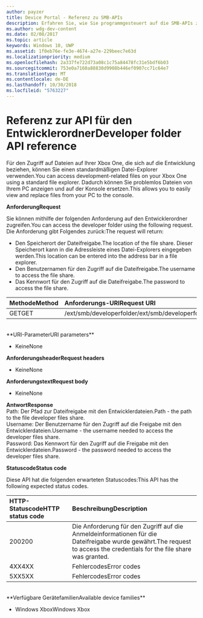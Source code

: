 ```yaml
---
author: payzer
title: Device Portal - Referenz zu SMB-APIs
description: Erfahren Sie, wie Sie programmgesteuert auf die SMB-APIs zugreifen.
ms.author: wdg-dev-content
ms.date: 02/08/2017
ms.topic: article
keywords: Windows 10, UWP
ms.assetid: 1f0eb76e-fe3e-4674-a27e-229beec7e63d
ms.localizationpriority: medium
ms.openlocfilehash: 2a337fe722d73a08c1c75a84478fc31e5bdf6b03
ms.sourcegitcommit: 753e0a7160a88830d9908b446ef0907cc71c64e7
ms.translationtype: MT
ms.contentlocale: de-DE
ms.lasthandoff: 10/30/2018
ms.locfileid: "5763227"
---
```

# <a name="developer-folder-api-reference"></a><span data-ttu-id="bfd5a-104">Referenz zur API für den Entwicklerordner</span><span class="sxs-lookup"><span data-stu-id="bfd5a-104">Developer folder API reference</span></span>   
<span data-ttu-id="bfd5a-105">Für den Zugriff auf Dateien auf Ihrer Xbox One, die sich auf die Entwicklung beziehen, können Sie einen standardmäßigen Datei-Explorer verwenden.</span><span class="sxs-lookup"><span data-stu-id="bfd5a-105">You can access development-related files on your Xbox One using a standard file explorer.</span></span> <span data-ttu-id="bfd5a-106">Dadurch können Sie problemlos Dateien von Ihrem PC anzeigen und auf der Konsole ersetzen.</span><span class="sxs-lookup"><span data-stu-id="bfd5a-106">This allows you to easily view and replace files from your PC to the console.</span></span>

**<span data-ttu-id="bfd5a-107">Anforderung</span><span class="sxs-lookup"><span data-stu-id="bfd5a-107">Request</span></span>**

<span data-ttu-id="bfd5a-108">Sie können mithilfe der folgenden Anforderung auf den Entwicklerordner zugreifen.</span><span class="sxs-lookup"><span data-stu-id="bfd5a-108">You can access the developer folder using the following request.</span></span> <span data-ttu-id="bfd5a-109">Die Anforderung gibt Folgendes zurück:</span><span class="sxs-lookup"><span data-stu-id="bfd5a-109">The request will return:</span></span>    
* <span data-ttu-id="bfd5a-110">Den Speicherort der Dateifreigabe.</span><span class="sxs-lookup"><span data-stu-id="bfd5a-110">The location of the file share.</span></span> <span data-ttu-id="bfd5a-111">Dieser Speicherort kann in die Adressleiste eines Datei-Explorers eingegeben werden.</span><span class="sxs-lookup"><span data-stu-id="bfd5a-111">This location can be entered into the address bar in a file explorer.</span></span>
* <span data-ttu-id="bfd5a-112">Den Benutzernamen für den Zugriff auf die Dateifreigabe.</span><span class="sxs-lookup"><span data-stu-id="bfd5a-112">The username to access the file share.</span></span>
* <span data-ttu-id="bfd5a-113">Das Kennwort für den Zugriff auf die Dateifreigabe.</span><span class="sxs-lookup"><span data-stu-id="bfd5a-113">The password to access the file share.</span></span>

<span data-ttu-id="bfd5a-114">Methode</span><span class="sxs-lookup"><span data-stu-id="bfd5a-114">Method</span></span>      | <span data-ttu-id="bfd5a-115">Anforderungs-URI</span><span class="sxs-lookup"><span data-stu-id="bfd5a-115">Request URI</span></span>
:------     | :-----
<span data-ttu-id="bfd5a-116">GET</span><span class="sxs-lookup"><span data-stu-id="bfd5a-116">GET</span></span> | <span data-ttu-id="bfd5a-117">/ext/smb/developerfolder</span><span class="sxs-lookup"><span data-stu-id="bfd5a-117">/ext/smb/developerfolder</span></span>
<br />
**<span data-ttu-id="bfd5a-118">URI-Parameter</span><span class="sxs-lookup"><span data-stu-id="bfd5a-118">URI parameters</span></span>**

- <span data-ttu-id="bfd5a-119">Keine</span><span class="sxs-lookup"><span data-stu-id="bfd5a-119">None</span></span>

**<span data-ttu-id="bfd5a-120">Anforderungsheader</span><span class="sxs-lookup"><span data-stu-id="bfd5a-120">Request headers</span></span>**

- <span data-ttu-id="bfd5a-121">Keine</span><span class="sxs-lookup"><span data-stu-id="bfd5a-121">None</span></span>

**<span data-ttu-id="bfd5a-122">Anforderungstext</span><span class="sxs-lookup"><span data-stu-id="bfd5a-122">Request body</span></span>**

- <span data-ttu-id="bfd5a-123">Keine</span><span class="sxs-lookup"><span data-stu-id="bfd5a-123">None</span></span>

**<span data-ttu-id="bfd5a-124">Antwort</span><span class="sxs-lookup"><span data-stu-id="bfd5a-124">Response</span></span>**   
<span data-ttu-id="bfd5a-125">Path: Der Pfad zur Dateifreigabe mit den Entwicklerdateien.</span><span class="sxs-lookup"><span data-stu-id="bfd5a-125">Path - the path to the file developer files share.</span></span>   
<span data-ttu-id="bfd5a-126">Username: Der Benutzername für den Zugriff auf die Freigabe mit den Entwicklerdateien.</span><span class="sxs-lookup"><span data-stu-id="bfd5a-126">Username - the username needed to access the developer files share.</span></span>   
<span data-ttu-id="bfd5a-127">Password: Das Kennwort für den Zugriff auf die Freigabe mit den Entwicklerdateien.</span><span class="sxs-lookup"><span data-stu-id="bfd5a-127">Password - the password needed to access the developer files share.</span></span>   

**<span data-ttu-id="bfd5a-128">Statuscode</span><span class="sxs-lookup"><span data-stu-id="bfd5a-128">Status code</span></span>**

<span data-ttu-id="bfd5a-129">Diese API hat die folgenden erwarteten Statuscodes:</span><span class="sxs-lookup"><span data-stu-id="bfd5a-129">This API has the following expected status codes.</span></span>

<span data-ttu-id="bfd5a-130">HTTP-Statuscode</span><span class="sxs-lookup"><span data-stu-id="bfd5a-130">HTTP status code</span></span>      | <span data-ttu-id="bfd5a-131">Beschreibung</span><span class="sxs-lookup"><span data-stu-id="bfd5a-131">Description</span></span>
:------     | :-----
<span data-ttu-id="bfd5a-132">200</span><span class="sxs-lookup"><span data-stu-id="bfd5a-132">200</span></span> | <span data-ttu-id="bfd5a-133">Die Anforderung für den Zugriff auf die Anmeldeinformationen für die Dateifreigabe wurde gewährt.</span><span class="sxs-lookup"><span data-stu-id="bfd5a-133">The request to access the credentials for the file share was granted.</span></span>
<span data-ttu-id="bfd5a-134">4XX</span><span class="sxs-lookup"><span data-stu-id="bfd5a-134">4XX</span></span> | <span data-ttu-id="bfd5a-135">Fehlercodes</span><span class="sxs-lookup"><span data-stu-id="bfd5a-135">Error codes</span></span>
<span data-ttu-id="bfd5a-136">5XX</span><span class="sxs-lookup"><span data-stu-id="bfd5a-136">5XX</span></span> | <span data-ttu-id="bfd5a-137">Fehlercodes</span><span class="sxs-lookup"><span data-stu-id="bfd5a-137">Error codes</span></span>
<br />
**<span data-ttu-id="bfd5a-138">Verfügbare Gerätefamilien</span><span class="sxs-lookup"><span data-stu-id="bfd5a-138">Available device families</span></span>**

* <span data-ttu-id="bfd5a-139">Windows Xbox</span><span class="sxs-lookup"><span data-stu-id="bfd5a-139">Windows Xbox</span></span>
